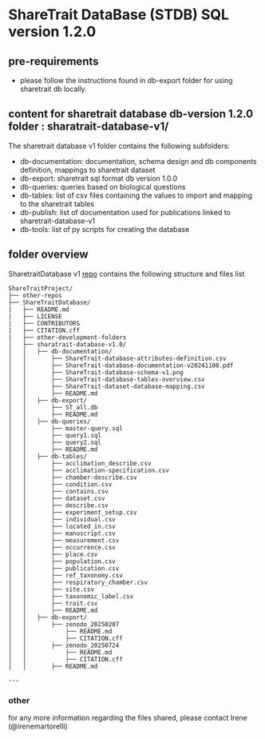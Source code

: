 # ShareTrait DataBase (STDB) SQL version 1.2.0

## pre-requirements

- please follow the instructions found in db-export folder for using sharetrait db locally.

## content for sharetrait database db-version 1.2.0 folder : sharatrait-database-v1/
<!---
Please make sure you update sharetrait database version 1.0 to database version 1.2.0 which will be the one to publish on zenodo
-->
The sharetrait database v1 folder contains the following subfolders:
- db-documentation: documentation, schema design and db components definition, mappings to sharetrait dataset
- db-export: sharetrait sql format db version 1.0.0
- db-queries: queries based on biological questions
- db-tables: list of csv files containing the values to import and mapping to the sharetrait tables
- db-publish: list of documentation used for publications linked to sharetrait-database-v1
- db-tools: list of py scripts for creating the database

## folder overview

SharetraitDatabase v1 [repo](https://github.com/ShareTraitProject/ShareTraitDatabase/tree/main/sharatrait-database-v1) contains the following structure and files list
```
ShareTraitProject/
├── other-repos
├── ShareTraitDatabase/
|   ├── README.md
|   ├── LICENSE
|   ├── CONTRIBUTORS
|   ├── CITATION.cff
|   ├── other-development-folders
│   ├── sharatrait-database-v1.0/
│   │   ├── db-documentation/
│   │       ├── ShareTrait-database-attributes-definition.csv
│   │       ├── ShareTrait-database-documentation-v20241108.pdf
│   │       ├── ShareTrait-database-schema-v1.png
│   │       ├── ShareTrait-database-tables-overview.csv
│   │       ├── ShareTrait-dataset-database-mapping.csv
│   │       ├── README.md
│   │   ├── db-export/
│   │       ├── ST_all.db
│   │       ├── README.md
│   │   ├── db-queries/
│   │       ├── master-query.sql
│   │       ├── query1.sql
│   │       ├── query2.sql
│   │       ├── README.md
│   │   ├── db-tables/
│   │       ├── acclimation_describe.csv
│   │       ├── acclimation-specification.csv
│   │       ├── chamber-describe.csv
│   │       ├── condition.csv
│   │       ├── contains.csv
│   │       ├── dataset.csv
│   │       ├── describe.csv
│   │       ├── experiment_setup.csv
│   │       ├── individual.csv
│   │       ├── located_in.csv
│   │       ├── manuscript.csv
│   │       ├── measurement.csv
│   │       ├── occurrence.csv
│   │       ├── place.csv
│   │       ├── population.csv
│   │       ├── publication.csv
│   │       ├── ref_taxonomy.csv
│   │       ├── respiratory_chamber.csv
│   │       ├── site.csv
│   │       ├── taxonomic_label.csv
│   │       ├── trait.csv
│   │       ├── README.md
│   │   ├── db-export/
│   │       ├── zenodo_20250207
│   │           ├── README.md
│   │           ├── CITATION.cff
│   │       ├── zenodo_20250724
│   │           ├── README.md
│   │           ├── CITATION.cff
│   │       ├── README.md

---
```
### other

for any more information regarding the files shared, please contact Irene (@irenemartorelli)
